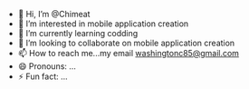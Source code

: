 - 👋 Hi, I’m @Chimeat
- 👀 I’m interested in mobile application creation 
- 🌱 I’m currently learning codding
- 💞️ I’m looking to collaborate on mobile application creation
- 📫 How to reach me...my email washingtonc85@gmail.com 
- 😄 Pronouns: ...
- ⚡ Fun fact: ...

<!---
Chimeat/Chimeat is a ✨ special ✨ repository because its `README.md` (this file) appears on your GitHub profile.
You can click the Preview link to take a look at your changes.
--->
